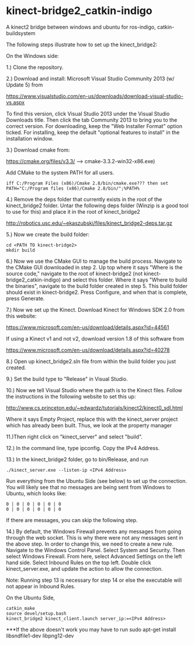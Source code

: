 # kinect-bridge2_catkin-indigo
A kinect2 bridge between windows and ubuntu for ros-indigo, catkin-buildsystem

The following steps illustrate how to set up the kinect_bridge2:

On the Windows side:

1.) Clone the repository.

2.) Download and install: Microsoft Visual Studio Community 2013 (w/ Update 5) from

<https://www.visualstudio.com/en-us/downloads/download-visual-studio-vs.aspx> 

To find this version, click Visual Studio 2013 under the Visual Studio Downloads title. Then click the tab Community 2013 to bring you to the correct version.
For downloading, keep the "Web Installer Format" option ticked.
For installing, keep the default "optional features to install" in the installation window.

3.) Download cmake from: 

<https://cmake.org/files/v3.3/> --> cmake-3.3.2-win32-x86.exe)

Add CMake to the system PATH for all users.
```
iff C:/Program Files (x86)/Cmake 2.8/bin/cmake.exe??? then set PATH="C:/Program files (x86)/Cmake 2.8/bin/";%PATH%
```

4.) Remove the deps folder that currently exists in the root of the kinect_bridge2 folder. Untar the following deps folder (Winzip is a good tool to use for this) and place it in the root of kinect_bridge2

<http://robotics.usc.edu/~ekaszubski/files/kinect_bridge2-deps.tar.gz>

5.) Now we create the build folder:
```
cd <PATH TO kinect-bridge2>
mkdir build
```
6.) Now we use the CMake GUI to manage the build process. Navigate to the CMake GUI downloaded in step 2. Up top where it says "Where is the source code," navigate to the root of kinect-bridge2 (not kinect-bridge2_catkin-indigo) and select this folder. Where it says "Where to build the binaries", navigate to the build folder created in step 5. This build folder should exist in kinect-bridge2. Press Configure, and when that is complete, press Generate.

7.) Now we set up the Kinect. Download Kinect for Windows SDK 2.0 from this website:

<https://www.microsoft.com/en-us/download/details.aspx?id=44561>

If using a Kinect v1 and not v2, download version 1.8 of this software from 

<https://www.microsoft.com/en-us/download/details.aspx?id=40278>

8.) Open up kinect_bridge2.sln file from within the build folder you just created.

9.) Set the build type to "Release" in Visual Studio. 

10.) Now we tell Visual Studio where the path is to the Kinect files. Follow the instructions in the following website to set this up:

<http://www.cs.princeton.edu/~edwardz/tutorials/kinect2/kinect0_sdl.html>

Where it says Empty Project, replace this with the kinect_server project which has already been built. Thus, we look at the property manager

11.)Then right click on "kinect_server" and select "build".

12.) In the command line, type ipconfig. Copy the IPv4 Address.

13.) In the kinect_bridge2 folder, go to bin/Release, and run 
```
./kinect_server.exe --listen-ip <IPv4 Address>
```
Run everything from the Ubuntu Side (see below) to set up the connection. You will 
likely see that no messages are being sent from Windows to Ubuntu, which looks like:
```
0 | 0 | 0 | 0 | 0 | 0
0 | 0 | 0 | 0 | 0 | 0
```
If there are messages, you can skip the following step.

14.) By default, the Windows Firewall prevents any messages from going through the web socket. This is why there were not any messages sent in the above step. In order to change this, we need to create a new rule. Navigate to the Windows Control Panel. Select System and Security. Then select Windows Firewall. From here, select Advanced Settings on the left hand side. Select Inbound Rules on the top left. Double click kinect_server.exe, and update the action to allow the connection.

Note: Running step 13 is necessary for step 14 or else the executable will not appear in Inbound Rules.

On the Ubuntu Side,

```
catkin_make
source devel/setup.bash
kinect_bridge2 kinect_client.launch server_ip:=<IPv4 Address>
```

***If the above doesn't work you may have to run sudo apt-get install libsndfile1-dev libpng12-dev

